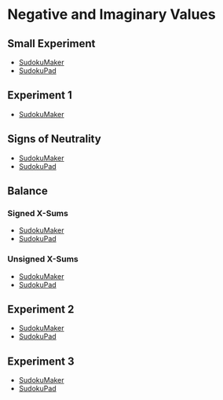 # Negative and Imaginary Values

## Small Experiment
* [SudokuMaker](https://sudokumaker.app/?puzzle=N4IgZg9gTgtghgFwGoFMoGcCWEB2IBcIAjAHQDMJADCADQgAOArgF7MA2KBoOcMnhASXgBzTDygBPAAQBRAB700mPjgS0QcRggAW0AiADC2qJnQAVCPW3oA1pnUBjCDBVrCgIgIpmKFBTDGbHBQUgCsciE0UgAmmKII6FJgUM5SlFIIEFIATAA6OJ4AbnBsjCgJSSkAtFmY6ZkA1DWRaaZSOChaUMWRmCRSKH3tmDpoUvQQWAiYBSht0G1%2BiNMoPV4JynCi4tKMOMM9AE0AvJVEeZ4ocA7aUkUlsyhyVwhs0rgOs2L9M5JSTiUwHCRZIAd2BfmwOHO0ViwykRykcAARugICUELM7qUpBAwH8UGw2LdiqVob4otEIPF8GNklFGA4EDi8cUiViyl4cH9cO1GSgKR9CesEu1hEsZtDhL4UFyolT0DT6HSGUzcYjCcT7usuU4cLyMQKCWxhWMJsNluoEBJFPoHIx0BkYOoQZgojoCBEQNoULFtG5PTAxAARWFuSh0eByENxAhZOiC40EADaoFEMzw%2BAQUFKdHZsfjaOg6FjAF8aKnlhmszmQHn8HGQP8iwQyFky6A60QC2xm-hW%2B3ayT%2BF3G4WMKXy4P7gRw6Oe%2BP8AAOAed7u9tuTtMygjVlZT0r5ufrldDmdrhfLyero8L-tX0-18-FvsbjsPhtN2%2Bv-f8Wef5%2BXm%2B074CO-4TkBB6Pjez7fteYEviewGgWOz53hBw5PuBP6HvBaHYfgf4oQQgH4R%2BRH1ohkGEfOAGURh0EtrB76YRR97AWRNGMXRBDIZxFEALoFjgDpdGI8TJqAVo2gRA5SfwWSUIpdBsGIZTJimIByDxdASDxA5aVBukgfph5Gd%2BBlkDpWEWVZxmTgZAAstlECZ%2BBOSARmUK5nqed5zl%2BR51kerZZABUZDlhR6rnuUZISuZZgX4HF9ktrZEUpX2IWuQ2RmhRlOWloJGkGSORkuRls5la5lUzq5pW1fltleRlCW%2BRlMW1UVoAGQVfZ1VlGX1W51VpSNiXJd12njdltkTZpqXTV182ZYleWTW5A3rR1rHrT5hU0MVZ6Jel601X1FW2eZR1VfxgkgA6EgcFwIA6JgDg2O06DPpQVCep%2B%2BgAMSKcDlBgGAIBliAPB8PoBgTHwUwOFIviiLgUhItAURoMWsnWvJikNvQQS8M%2BGlyfoRqYPQ6CcHQUAGT9I6SDOJAjnAODCE9BF0GAmCEoDYMg2D6giRANj8CAAOC8Dwt0KL4sAOquu6BFUG2d3oBIMAY4m%2BBJkmP0REQRVxobRWGzQZBFV2pAhEVllZCQdsHQ5Ts0A5RVObbntu1k1s0MbLs0H7d3QxLAByixTDMtIQPSjIQ5O5P1gTdBE10MCk5JeMU4SVM0%2Bo9Ms0znms3Q7Oc7%2BPN82wgOKdLsv3VmYsS0DoNgPX4Ny83ivK9oLOUOrctazrpNJl2ZsHbbAf2zQk9JhQRv277nvB07PsRFbQeu87C-u%2BvB1xjv1tux7h%2Bnybbtb0mcaL-7d8HRbfuH%2B7t10GH%2BgAApmtHsxKnHKpE7Z2kgpQeadiaZwki9HOhBKbU1piAIuqsS7F3LhzLms5eb80IG3BuXcm7JHFnXduncRY9xQErN0-dVaD1xtJEAcCC50wZmXRBpc2boKruAGugMkR8P4Y3eWrd%2BECPwUIyhKsfq0I1iPNEY8J4H3Hm7QOe956LxngddRz8kxOUdrvHeltV7H00fvXeR9FHTzPjfC%2B59N4m0thYhx%2Bi57KI3gHDRC8r4eMsuolR6ivar18ZfCIcYVFxj0R46eoT7HTzCco7xAdXFTzXkvKeXiVEWwCckgxYT3F%2BLybPaJL8inj2DpEy2Hjb4eK9tUip%2BTLL5KyTo925SAmh14BHDoWZiix3jmoOgMR0DIg4FEHc2YUAln4iWEsQA)
* [SudokuPad](https://sudokupad.app/16g14ds4d4)

## Experiment 1
* [SudokuMaker](https://sudokumaker.app/?puzzle=N4IgZg9gTgtghgFwGoFMoGcCWEB2IBcIAjAHQDMJADCADQgAOArgF7MA2KBoOcMnhASXgBzTDygBPAAQBRAB700mPjgRSitEHEYIAFtAIgAwrqiZ0AFQj1d6ANaZNAYwgwVCQ4CICKQE45PmikAE0xRBHQpMChXKUopBAgpABYAHRxvADc4NkYUCKiYgFokzHjEgGoSwLjzKRwUHShswMwSKRQ2%2Bsw9NCl6CCwETAyUOug6lGFEYZQWqVrlOFFxaUYcbpaAJoBeQqI07xQ4J10pLJzRlDljhDZpXCdRsXaRySkXHJgcQOiAdx-JtgcAdgqFulJtlI4AAjdAQHIIUbnXJSCBgd4oNhsM7ZXIguBBABWxxQqhxFwi2VwwniulG0IuUjYEGsE1eUl0cBGtNG6F4vNCwPS5NyEWeTiWeXecBwOAgaigKEUiChOCCUnQjBgZR5IqeOF1CXoTJQYDULig9SgqPRPWlwg6mgQEkUhicjHQCRgmhgYgAImCPPhKHR4HIA2ECEk6I8segCABtUDI-hkGPw6Dx-AANiSAF8aMncfxoyAPpmCAAmAtFi5R9PMjAEXM1kApgghssZpv4AAcrfb%2BDTXcbWerhbbxarDYr%2BHHtdyBCIM5788ndbnK6zLYng%2BXI9nO4X-E75Z7-d3U-w%2B7P2-zl43w9vVYHV8rW%2Bb9%2BP9YPPaP68Xa8PznV8N3fX8x1AwDS2fECH0Ap9uzvKD%2BBvJCX3g-hwNgtdB2w9Ccy-ADU2A-9BxggjcKvNDR0-FCO2Ai9v3wCjaMI%2Bih2AqiNxow8iPI0j%2BKvU8CKY4ifxwjjELYsi30EqSuI4-C2O4wDeNXJTFMwghpNnVTUK05j1OQ7Tg0YjjWL4zSILo0zdL-ISN0sjTTOUqy7Pk0znMg0zjIw5i3Jc5j7J8ozPOYkS2LEgSbPYrzwvEszYuiuTYv0nTDMSvy4uChKYsk3zMrwvKr28-ysqK6iSqc6rAMCkyIvMjzYtkx9KrA9qEM6rDapIlrHLq7qlyGliRrKnKKv6jjItnfsAF10xwT0mjEcJE1AZ1XWDVtNqwyh9roNgxDyRMkxAORmzoCQCAAdlbC6cyuggxIe7MnvwHx7tu97PonB7ex%2Br6PsBv6CACEBrr7IHwchu7QeBiHmyBgHEZzIGbve7Mgbe1GsfhnHYbzBaztekHQAegBWMnzp-SHfvJjLUfpmnONRl7GcJ%2BHh0hvGGdG3GgapgX8cx7H3opsXUaI0nUbIQX3rl%2BHS0hxW%2Be5nSgfVljNfFnWBeJvmYaR%2BGjfwCWTfe6WwYV6H3rXB7TaIW3UcoZH3td%2BGMZdyXIY9vmCaXH3ypllX0Zt%2BGUdDi3ZaJmgSY5sGgfAumgf3FP4c7dO%2Bcz56gZz-A4ez0X4bT42%2BeTsuWa1rGDZZ-Pebr3WM8tvPw750uhyTtuq%2B7h6tfthPrz132geVjt5e9kXvdrh789VxvUYHpLIad5vJ-b92u-Xnvp4WkBPQkDguBAPRMCcOx6nQLNKCoIWz0MABifbn8oMAwBAAsQB4PhDCMAY%2BCGE4KQipRC4CkNCaAQQ0Dxh2i6PalBwL0DgE0GAWYzq7UMJiI69B0CcDoFAWeJB9ySA7EQugMphBHySmATAWJH77Tfgw9%2BdBloQDsPwEAT9X5gCYZoVh7CADqmAgh6FIQg2O%2B8JAwAgWwNBCZowUApsTKmFMSBKLjhjIgxM3pKL3t-DhAAFAY3QZh9GiEERgTgPB0BCHyBkKAggEAQFAXIsCtqVn2og5BvA0EbTgZgrEmAcF4JAAQ0hxDfZkK0DgShJ46A0LoYQB%2BjDn5vz4c4thHDkk8NScw-eGTBHCNEcGKg1Y97oCkTIuRVNFHKLUTQJIdSVHE2jKo9RCZFE0HaZ0xpcdlztOjL2Oaej%2BSGAAHKTGmNyeg5jLHWJALYmEHBHH4Gca4icGC5yeLoEglBaDymVPhPsug%2BjxkNGcdkMxEALFWM0Is%2BxKy1koDcfAzsR1L6JnKc6KhG1dBnwvnka%2BRD1L0MoGQG60IbppM-qcwgAAZFk9AP4bP8VsygN5JTHPyYffgG0rhBlAPfJJL99rIrLJKY%2BRLOEkuoHmGFozCAAGVBQOI1Fqe0J0iZ0qAA)

## Signs of Neutrality
* [SudokuMaker](https://sudokumaker.app/?puzzle=N4IgZg9gTgtghgFwGoFMoGcCWEB2IBcIAjAHQDMJADCADQgAOArgF7MA2KBoOcMnhAZUwBzHOgAEEMOIByKRgihw2mBAE9aIOAoAW0AiADCOqJnQAVCPR3oA1pk0BjCDD44EBwEQE4gJwAPH3FhUwATGnEyPzJxKBRhbDFwkJFVCTAoF3FKcQQIcQAWAB0cbwA3ZUYUNIyYcQBafJy8gGp88OyzcRx5RWVwzBJxFEHu1R00cXoILARMUpQu6C64xDmUYu8UOEcdcXK2SqG-bYQ2NUkcRwXMHCH5qHPnA5gccIyAdze4hI3xZPiEOIALziOAAI3QEAOCAW%2B0OUnEVzYbD2FXWJVBIQAVtsUO5UQcqqC2LhhDlxuIwYTxCSrMSYVAeDDyShMFBxFhROhfnCiTdEXBhETHHAcDgIIDYvQtoDRSEOYxarkWQTDvyEBTcvQaSgwIDnIyJgiNQsRUKSL9IGSEe84FBNOppQZHIx0LkYJoYDcACIpDz4Sh0eB%2BX0AghtEBItjoAgAbVAvIIZDoT2gMfwADZ8gBfGgJtEEIgpqFpghZ3P5wkEABMxZJGBrFZAifwEdTDczObzzYLAbrpfwAA4my3a5GSx3y92W0Xx-X09WR722xOF0uq-hk3OB4vp72x%2B301PK5UCIHtx3h3uN1vD43r6f8LO75314-n6v7yf%2BCv51%2Bexuv4DseAGPren6vg%2B-AHhBu7foW-YdnBoE-oha5QeGaFll28GblhkG4eBf74Mho74aR%2B74SBLbni%2BV64R%2BxHUb2jHAThKE1lR7EtkRbFvvwtEQfRHEkeR-GYReR7cb2vFIeJT5iRhraKbhgnEcJZGSf%2BLZAXJSmsXphFcfJsnoQxxlKTBTHSYBFm4bpUkmSpIkGWZIlWXxSkOdpLF2SJpnYfJHmGSJakDhplFaSR8neQR7l%2BTpzkzglMkpRuYWXk5UUURurk%2BbZ2VZS%2BzHpfhEU3kly5pe%2BlUbsFbnJVFJWPvVgVKQF0X6bVNVNTZLXddB1UCWVMUDRJxV9fwHXlgAusWYi9DcCDpvGICOtBlCUM%2BgpVHGuHgBAwgqMIOgeCmKDIittYZjQRBFkQACst2DrdPg0NWgbVkW1a1tWybVm01ZPdWN3Vm9ZDJmQL35LW%2BQAOw0A9RYPW0D1PQ9N0PQjD0vQ9b0ZoGGZFhm11PRmb1w20cODjN2ZzSAbpqBwXBrSgfj%2BqA7YGAAxGAYCbZtfMgLmkY7SzXOELz-MC0L2YizwfAGAAYodkjSAA6nawvdutZ5NrrJEC3QKjdCtq1%2BGWdAaPgcNNhbmZWwQwn2zdIDWz4dsEAjbsEB73b2y9Pv4H7oD229QchyAYeO0OnvBzHtv%2B77McZnHgfW6nSc2ynceuxnucJ3TNDm5bEdx09ZdZxG7tx1uNdZ3XTu14XDc51XbehwQFf51nedlgXQcPQP1vsS7MdkOX49x9XSbN0HE%2Bt0Ho9JjHQ%2BL-nc0l-HQeZ532-W2ve-hyPcfH7PWdn51R8x0Qp8x5Qaf33H3vWw-vdP%2B-Qe35-1vIWP8-PynlndO59r4AM3nvRuwc45jnrnvWccCo5nhjpHe255rbO2QUHROe90H9yzgg-Be9YFEKQXhHeRct54MzHHahh8yHUOXn2ABBCgHELYWQqBC9IExz-ivL%2Bc9X7Tw-nvbuesf56wgQwjhaDeG0JvvIoOb94EiLISQgMgjJH00ZszfAoANSYEcLYU26ZKBUArhLEA3MBYyzAJoNgcA1BoAMJAWIwQICMBwCEbWIAFb8CMNMPgsxHAxG%2BLgSk0AQhoBjPrNQTpDabWNjcXa%2BBYxbweiQMRAZMm50yffHJvc8lfwKXvOGRTX4lLIWUrJpB6EB3KYWSp9SsnViaU7Bpm42k2w6fkLpGYOkUDqV3AZXTelZMGdPHpXTBkxzGbXDpGShmtgWV0xZq9VlTKWf0rJizn4dO2XsrJ1TclHI2Vkg5Wc1nYNGR0wc0yOnHKzq085XTanrKWWYnZrzNlxzefPb5LSunPN4UCjptT5k1JuZCpZVyKlDxmto9Quj9E6EMcYqopiSDBR5ptMgcMwRwx8PkHxfiDAAEFsS4nxLyCQyQ%2BZoDxICTkYhtb6LiRtLaKYdorX2s0B6TgLrRjjLWO6tMlIgDqEQAVl04wZiepTMVvLqzSqFaksGNAoY0HhoqkSIA%2BUqpWkQF6RAfA6pbHq5V50ZVqu%2Br9MgZrewSqlVa1VsYgbvQzA6jcEqyAGtlbdB6XrHxOr9akiGWraxIyDf45oGZQ2xnJjQam0aDCtHjUTGgJMU2EGoC6laWNEa41NfJCVlrIyCvzajQNJa6hlqjCtMgRYyDVmzRa%2BN%2BRobFvFbm8t1rYz5GTA9FtJae31rjGQJ6%2BR8itrqL6vNcY4aBjhkQGdzre2uqIDdIgcMZ11orbKqm9qS3NDXWOsNb18iBnyCukd8a4bys9ce09%2B7UkZhenDHdRcGZIv4PotmHMLw4psdQEWZpf2AclsBkD8teD%2BKEKIFA8p0CKgFEKGJtNsxAA)
* [SudokuPad](https://sudokupad.app/mykrqea83j)

## Balance
### Signed X-Sums
* [SudokuMaker](https://sudokumaker.app/?puzzle=N4IgZg9gTgtghgFwGoFMoGcCWEB2IBcIAjAHQCsJADCADQgAOArgF7MA2KBoOcMnhAIThs4OAMac6cRggAW0AiADCsqJnQAVCPVnoA1plogxEGHxwJFgIgIABAE4AHnZsBzNQBMaNgMwPvNgCMIBxR0L3dMF0wEdBtKGwQIGwAWLwA3YUZQmwBaZISkgGpUmwiohABeOAD0CDYZFBsM%2BpQAHRxbejhMDBsIMBsJNjZYogAOSgAGm3QATzMUBDUxYRs4KAhGHHdBlAs0GcYYArj22ywXHBQdgA0c9CPYgHdo2RnIq52TLYQ0M5tIC4%2BgMnusjAhZvR%2BMZGOhEjAjDBMDgACKRaIESh0eAONHlAipYwoYboAgAbVAzSyBG8dBMbGgpPwADZkgBfGiUzL8Qn0xkEVkcrktAhEOl1fn4ABMQpAVJ54oZGAIMs5cu5osVksFavlmK1yvwY1levwtOMEsNquF1OlBqZ1vVIrtFqVTJ1Nv45r5VpNGvwYtd2vZuv9UvtApDnpVEelfudvMt7qjTttgZ9DvjtsTbpVWa9sY9qf4WKDhuNoYTscdpvDZczldtpYzBAr0ZdLZZKdN3qTkfzNOrA-wOeDw-Tfa746HjYV9f7s-186N0%2BXRdNE9zccXHcn6-9o99O97W-3zpPkprYZn7c3l%2BHh4b7brnav55vxaXnbbn7Nhe715rgBVZAaunZnraL57sBtoXoaEEFsub7Zv%2Bw5QVuyH8He8EwVhH6ms2k4-qaj55ju2HJmBk6YQS%2BH%2BnBlHHnRzrofeO6EVuxGAeBuG0aB7Gxlx75IQ%2BqHkWJ7akduz4Sb%2BrFHrezGwbJtZKfw8mMe2DELu2HGSkJaZqXxPFUaevEjkZf4iQAuuKOBwlA3QWEyFIgBCUIqpQXl0GwyKhOSrkOAKdCzKKspBSyIVkaAEXMlFZrhQQADs8XeIlRqpeldiZWqEXZSAoXSSAeXxUQWXxZQ6VjBV6UpQVmLpXF9X4JVuXBc1ZW2YF7WFa1MUEGQNVtRZzV9cVg6jel5qFWVw3TdF41WYVaVzfFKYRfN%2BBkFN8XMjtzVJfthU-ht8V2OlhKFedw2Dc1139ZFd21WdVUvcN%2BVXeVzUnQQH3JV9hV7e98XbcDzXrb9mVdQ9f0sq9zVAw9dWA41u3pbdKPDZdApHTjw11pjD2BoTi2liTEVk-9w2Uyu1NvUT9OLQTv24-g53Q4tTWfcNXOtqjB38%2BTPUDYLBKiwlN05Q92MSw9m0rQ9zOy4txM0ulNMK6T8WOhTpXq0NDOTfjBuLZtlUc7rCP681oMPTTEMtVDtkgHCswcFwbmyJgYh6Fc6BMpQVB1T6igAMReRHlBgGAIBsrK7k8hH8eQupXl1l0jkwC5oAJ4ovwOJYdD55YhDUHQWDMCWJDmqILju47LtLBAegoAA6pg7hyJiVB1g5zfQqH0dDzHdBgJgwxh5HXmx2queEMX4IoAXijFEYFdVzXOB1yW5dNy37ed7I3eUL3e8D8P0dGGPE%2BEOHU8zznKd50vhduS-K9EGvmCV93m-b0ufd94dy7i1Huu8NgtzDhfEe4Bx5sEnvfZOHl57vyLu-QghQpRfx-qAv%2B9dSyALbsAo%2BoCT7gP7lAi%2BV84EIMjg-NyT8UHLzQcvDB3hsEbykFvfB5CgGH2PqfCB58qGjxobfKe1AkHQgXiwkuIA8gcN-lw-%2BDdCEHxAYHMhjchGUOHtQm%2BIA750Kkc-Zhb9WEgEKMyRRuDlE8O0f3dRJDNGCIobfaB%2Bj4HiMQbPRh5jX4LwwWQGxgc8E7wcXwjRYCInCL0aIgxRiI70Lnv4xeFicif3Lt-ThIBa72LUcQgRvDYlD08bQpJbJnZzBgEEEYAUciB0GqQMgXUGnkBoFKdpRBWmNJoMkdpUoentLGOQLqvS7DtO8F1fpg0JmDUGTQMkSV2lzL6V1EZsz2ktMWasjZNBmRdVWRQJphzJntKSqc%2BZAyurLMGm0waYwurMnafctZizvArNGYs15tzLk0GaV1Y5NB7ldQ%2BXc3pFzFmdPBdc6ylS45AA)
* [SudokuPad](https://sudokupad.app/i8g5jsvoe5)

### Unsigned X-Sums
* [SudokuMaker](https://sudokumaker.app/?puzzle=N4IgZg9gTgtghgFwGoFMoGcCWEB2IBcIAjAHQCsJADCADQgAOArgF7MA2KBoOcMnhAIThs4OAMac6cRggAW0AiADCsqJnQAVCPVnoA1plogxEGHxwJFgIgIABAE4AHnZsBzNQBMaNgMwPvNgCMIBxR0L3dMF0wEdBtKGwQIGwAWLwA3YUZQmwBaZISkgGpUmwiohABeOAD0CDYZFBsM%2BpQAHRxbejhMDBsIMBsJNjZYogAOSgAGm3QATzMUBDUxYRs4KAhGHHdBlAs0GcYYArj22zSRLNjhXBc11yg4WZs2TBxG2Tg0xrlG9F4-pEcGcbFssC53jsABo5dBHWIAd2islBOHBkMGm32UBBkDu-RsCPWRgQs3o-GMjHQiRgRhgbwAIpFogRKHR4A4meUCKljChhugCABtUDNLIEbx0ExsaCC-AANmSAF8aKLMvxedLZQRFSq1S0CEQpXVtfgAEx6kBijXGmUYAgW1VW9WG22m3VO62st32-BjS1e-CS4wm32O-Xi80%2BuXh50GqMhu1yj0R-jBrVhgMu-BGxPu5We7Nm6M6guph0l81Z%2BOa0PJstxyO5jMx6uR2tJh1ttOVlON-hsvO%2B-2FmuV2OB4tD1ujyODlsEEflhMLhUNwPpuul7sS8c7-Ad-P75tbtfHvezm3T7eX73Xv3n%2B99wMnztV28r0-P7OHzMfzdvt%2B8YAaaE5Fhey6vqB%2B6-jOy5TquYHARB-Z3quS6oUGvbruBT44WOeGPquQGRghX74ZGIG%2BiRPb3kh7bYfuZFvvR-BQdRFFsShgbzqeGGBrBXYfux9ZEaerE8tx2ZUaJ-5SfGzHQR%2BvFvvxuHEZxkmEcplZqchdEwYxwlGcugnvvBJmYYpf6QfJlGWZOdn8NZsnLjJN7Lippp6U2TlaRpYmAZpB5%2BVhBkALrGmiSzdBYcoiiApLkg6lCpXQrzvPFCUODqdCzIalo5QqeVCaARXyiVQaFQQADslXeNVfr1Y1djNU6RWtSA%2BXmSAHWVUQLWVZQjVjENjV1V1rKNRVk34MN7W5bNA2Rdli3dfNZUEGQY0LSFs0bb1u77Y1wbdQNu2naVh1hd1DUXZVDZFZd%2BBkCdlXym9s01Z93UYU9lV2I1vLdYDu3bbNoObcVEPjQDI1w7tnUg4Ns1-QQSO1Sj3UfYjlWvbjs2PejzUrVDGMKvDs041DE3Y9N72NeDdO7cDOo-Wzu1TszUO5tz12DnzRUC5ju3Cw%2BosIzzkvXVz6Ps-ggOk9dM3I7tKuLvTX2a4La1bdrPL61VYNtVDrNG1Dz13VDsvm9dvMSo1YtW-zlWxkL-WOztUvHZzXvXc9w1K%2B7VOe7N%2BNQ2LRNzSTkUgNSswcFwiWyJgYh6JlcqUFQE0ZooADEqWF5QYBgCASqWklGqFxXZLOalU5dI8MDxbHcwwEEIzCuFNfJS9lAIS08W2SAmwIGgSj8mwW3h5huaj%2BPk%2B1d9Okjw0UAT8Mi4%2BQOdDz%2Bvi8U8Zq9j-vm8vY%2Be8b1PtuBqNx8L2fRDnZBg6Xwfz%2BYTNb9n2aFqt6Sid8CgFzoQAuRdqDlydDwPgigADKAIbCwKBCSWuKU0ogAyqEYUq05rkCGuQRqpAmasgIbtIh-VSHWzwUtSh-tqHdTNLQoqyR6EOiYTyVhQYCFBw4cQ807CDycKIUDThWdXo8L9KIgRNUhHSM4Ywme5V5ECPlJw7wKjOEsMUbVTRAixi6PETQHBqi%2BFaMZgY8xfCKCGJwTIvhYjppSO0QqWRzjrEULccozxfD1E2JpmovRATnH6L4QopU4V-4J34KAOQqd06hEziQIg4MQEgDzskRUmSxil3Lt3JUQA)
* [SudokuPad](https://sudokupad.app/3r2frnhwtg)

## Experiment 2
* [SudokuMaker](https://sudokumaker.app/?puzzle=N4IgZg9gTgtghgFwGoFMoGcCWEB2IBcIAjAHQCsJADCADQgAOArgF7MA2KBoOcMnhAOV4oO6dAAJ0jACYQA1o1og4jBAAtoBEAGE1UTOgAqEemvRzMSgMYQYfHAi2AiAnEBOAB6vxAc33Sa4gDM7oHiUCje2DjoAdKYkQgSlOIIEOIALAEAbnBsjCgSALTpKWkA1JniyQbiOCiY6mji9BBYCJhZKLXQtRGIHSgBViJs4nEJ4jVwAEboEHkIXTl5XRBg4sNso8v5AShwVmriO10o7gcIbACe4rjDkzjiKJ1QNzZ5MDgA9FAQAO4-CJRAJzBZRMYoMCYOrScTTG7jBroAA6OBciMSt0ecCgvz%2BEmhcSsiC6jVqjBg0yaazG8SRDxSai6LWh7Rw3lp4Ss7Vw4jUcCy0I5ZJMLTaXSw3keYF%2BMEZXRxeI2IwCkCgTwORziXJ5j3QKHoOJJ11RLhOEl5vjgN3QAEdGDiCuI-g0jmT0MJbvoUA5%2Brz%2BZ15ZJPZKcNlcvkJC71LSwGA0D6EF7MIm-Y8A104nGEw5JPFoqbxJAOTS-jilAgrvR%2BCArIx0KkYEoYNCACJ0xz4Sh0eDudsJAiZWsjdAEADaoBOBECdHe0FH%2BAATABfGiTiP8Iiz%2BbzggrtcgKf4Le1ncYAgANnSq-XK0H27Yu-wV5vh4399Pj-PS9fR8ov-fJcHyffdb3yPdgO-F8DyPGdPyfaCwP4RdIIXRC3zvID4O-UCMPA-AhznKDrxgwC4KIhdcKPE8KL3ADMPIs80JIpCCBopjLxYvD%2BEIjif1IzD-wE-ChNY-BGK-Zj6Pw3jJLo4TN1QzjpOQpTny4o8UOwyiVOnNSqMA9i5P4sTZIQjTAK02iTO4j9rIMhi1PQv9dPE-TXKM8yPPchS7L45zLKcizMLM4jXKs-zgvwiSQNcmKwt8rD7O87T5LE0TbOPILXNCnTEs8nCUusgLBPC7LEty5SKp8sT4qkxK6rSzKIuMhz8IK%2Brapq5ruqPSqbJcxKWq86rUvUuLyrEjqmr63rAP6kr2rmzDhsKhrJsyxqBsCsbFv4DLqI22CjsAg6duKqLFLGtqrounKTpC5b8NWvKuuu5cAF1t2iBAoDgVkFwnEBK2rAgMp4PgtHCSJeWkERoX2XUKyrZDKDRug2ARwGgfcS86CuNjX1x598aa4mL1J8SibxkACYI6mSdpggyAZimmefBmAHZKYvBmAA4eYZ1xBYPYnhfZzmhcpvmpfZ1x%2Bcp%2BXRYIbm5dZxX1fZmXlcZunJZ1tm6d5r6cZpumiE1umMuJ1WrYV9nrYIcW7Z153CddyncLFynAllumuO99mWY99njZoU3dcvBmyBF0BiaHI2GbgxOdeTlWk%2BljO1Z1hOnejjWDY1k24707OS6wumlfLk9K4Z7sy5AYn67p7Xy%2Bb9OdfbjmdZrqOda0lPy7T7uh8p4PR-ZgPS7p32c59-P2dn8vDenLn551gXF791fi8bsHY73rsx7rymp6Pree-X8uB9X1Or8P4even92J5d8vc67Be38PlfP934nh6OwrmDBmvdP6d0pkAruFsIHsyfufGen0vogAbFcDgXBgZqEwFYOQdQxBgyoDHbCWgADEaNyGUDjCAZcr4IY1kVP8UcdAQao0oFpQ0f0YCA1ACwrQDC-hKA4OydQBCtJMjgNIAAypgZg%2B0SAnjgOydB4kiBEIbL8OQKAADqmBpAiK7FQOC6j5A1jIRQygnMwBKChFsUhcZ7FWNfLwwg-DBE%2Bm8PoygJAxH7CkTIuRCilE8TUb9ExOi9FqAIZQIxoTNGkPMRYqxdAbFsDsQ4xxB5nHKFxP8NxwjIkGJ8RI6RsiCGBO8Mo%2BuxjNHhM8YYug1TTEJMsdYzAtjCAkPSRknhKM%2BE5IERjdxdSil%2BNKQY8pyjFycyqbE7Rui6nRIabM%2BJ5iWnJLaakjpXTqGZN6S4-peSPEFK8SMkpAS6CKIqchRcISNFzIiVEmJdyVkULWeADZaSHE7J6aDfZeJDnDLoOI0Z5zlBBKdjMu5tTjn1JQcsjpzSknvPaSATp6TvnAz2dk-5gz8miKBb4s5ZSLnguPHzSFYT5kwsWXC55CLVlIpSZ8%2BxGKsmuNxUc-FIBgVEvGSSq5bFAi3MpQ8gxNLGkvPIW8plWz0WfQaVcSk8xsbpBIHzQIGrNWapoKqogF59UGv1ZzE2qr1Vaq1TQQIarzUWqICbCgZqbUzitTHRc9ryCWvkYaw13NAjusdTanVHq3Xh1VTHCgervVGstSbK1AbzU0AdU6jVNA7XhytZGqN3MI1RujekWN1rk1BtdQWmOprk0zjIKWz18aLVVvTR6jNuaLy%2BoLZm71vqPUXgLbW7VLqaAhrHBeL1ubO3tp9Tqk2w7x0GuzSOrNk7w6LnnR2mg07m3c3zUuldE7h29pTca8OnMd2zoHSevNJtj0zujcu-dM5D1jmPXes9z601jn7eu0dMbQ3npbTQY9Mdu3buvX%2BgDa6TbLpjk%2Bitiae0wavRuk2pAQPcy8c%2Bh9CGv05q-VuscpB0O-uNR9WhwgtB2gdOEJhmLfmLjRuwo0XDxw-JrDqS56C6AulFV4ohTJ4hqE7Nx-llSllQqpVErSEr6UJNaSikhlj5NgBaU4rFrHwUcbEwYnj9RvD8YIUQtjwSRMioWRJ%2BFqKEloxk5s1FCmFPUOQegRV0xlXjjHGGz19axwUBjv2t93ni0mo9WG6t7m339v82%2B9zEX3XhvIBBxtHqwvBsS4F11KXt1lrixls9nmP1Za8129LY5INrvy-5yDU7kueeHT5-LNXE1Ffq-Vt9YGKtHoSzHFrQWiukDS51k2fNuuebA81yrnWitgd6wNqrqb4tQfy-2gDqX-0peI7s356RyGzhHOOQI3ZAjC3SALdIh39tbkCChdIW4yCUGI8R5cQA)
* [SudokuPad](https://sudokupad.app/3npzc5z8lr)

## Experiment 3
* [SudokuMaker](https://sudokumaker.app/?puzzle=N4IgZg9gTgtghgFwGoFMoGcCWEB2IBcIAjAHQCsJADCADQgAOArgF7MA2KBoOcMnhtEHEYIAFtAIgAwqKiZ0AFQj1R6ANaZBAYwgw%2BOBJMBEBAAIAyowAmENYwA6OUyjhbRJqBADuAeh1tGMDjeAEYQAB4monDoJihhLghsAJ4muCgmOCgA5ojQJloobGw0qZkm9BBYCJgAbumY8FmYPFApBUUmcDiWpemZOdV1Jg1wTS1thcUZEO4o9M4IMZ6YYs0mWR6M9CUbEFsx1jgA5AipdVBscPQOppaYTYvDOPmjKAczOBCnUHMLnd0mMTpGpwfxvEzoAKAmZA9a1FDPEFgp6A0TpBDKEwcMCnHRQTJQVJgVHpLSvbSTdAEADaoCRjH4RAAvjQ6aCGQQAOwstlgggAJh5IHp-AALEKRQQyBL2fwABwyvn4ACcio5%2BAAzGr%2BAA2bUEPWs4Wyghao2S-DS80m-Dc61K5n29Wqp1i-X4BWugXuz289Xir0q92Gv38QWBs2hrnuq1R-COuMuuPhuN2uO%2B41KyOZ9UhnOM90BuOx-MEIul%2BPBmPutMVlMV7MWpMVjMWxs2ksW1s2hMV5sW8sWvMW%2BsW2sWzs27sO93tpWDm3jm2jm3Dm39xfujfz90rpVrpWTpXT9W9tu7qsRrc%2B91njs1wtMgC6dB0OHQCCgcGaixpoAQSTzAQlBCgBQHxnQPxNLgVL4NSlA0AhCFEDQKEofyNAYRhSGIaheHoZhhE4ch%2BGEVhNAahRVGijQNE0WQNAMQxlEsbRbH0YxnGsZRdFsUxnE6jQgmCZyNCiaJco0JJknCUJYnyRJUlKbJIkKUp0lPkKPB8JIOgwPQHARJCMAvFkbyCGBYaUJQKEgGSZmwbSFbEAAtJymivpSNLIZpgYgDqFJFI5GEar5cYgC5GqBWwjn0WFzlEPy0WOSJ8UWiA-IANQ6h5dleXBklEJyaU2v5yU0vygkamQJVKiAnIuXKuXtDFNKivRoXusQSWeUFNI6hhnJELV6ogFFvWtXBnLKlJlAjfwZUTY5nLiXK82SC5zX5dSnIMZyOrrYQyrlVNlGcqKh0gMdS39Wd-KXfyW19XBopMRdXUuWQJ3UvyokagdXVEKK30zUQa1dT1eXPdSRDIcNXU5d9iWoZ1flEONUOTTDNFEDVXVyp9T1Y0Qgn8njaMYy1jkanRqPhcDN1wWQGE6vDflyplRMpTNnJzR9RDfTqok6uDfn8i5opc-1DE6gDaOct9ZAy%2B9fkBYz1IaqJopy-TmWPUjM38qL4U6plypS3B-IIfybPhV96v8lhdPOS5auY8FNEas76WmxqFvUqKGFkLbzkNfr6tkDNOp835CsR6JZDG6H32ignOsJZT238jNGpJ%2BlRAC%2BrGoIRqIfpeLiNFxhopl6VyqZZLKczWQMfhRL30ajNorgy%2BIAfkkHBcCACBxIY%2BCgH4EiEAAxNZc-UCydnkuPdkQGwU8gLP88L0yWm8At-SIPCsygoIdzoHAwQcJYBCfgydCWaalAMe7NKw5x-I0b9jFVc3GFyghIWvd%2B6DxXpPKAkhp5A0sJyMAYBU6CAgHA9AKAx6UBIMyPeOlCAVCqMfEYYw4CtDPvIS%2B19b5QHvsPQC-Bi4vyphVZCWFJJkBoiwhCgcxIiTmnQEB-AJ5rw3tPOBwRmbtQxkgsAKC0EYN3kabSB9shHyGAQ5oRCkgkIvlfFAN98B3xQA-GhT96HbRQq9ISDF0aYWYoNGWHCLq8IAqAgR68IEz2VJYMAsMdSB0Qcg1BwFZHPl3kAA)
* [SudokuPad](https://sudokupad.app/hcy3tgct42)

